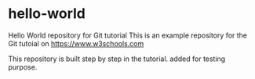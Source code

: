 # hello-world
Hello World repository for Git tutorial
This is an example repository for the Git tutoial on https://www.w3schools.com

This repository is built step by step in the tutorial.
added for testing purpose.
